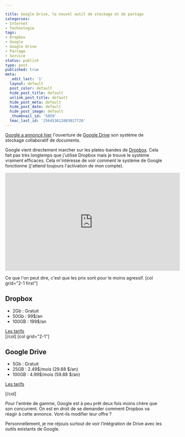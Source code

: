 ```yaml
---

title: Google Drive, le nouvel outil de stockage et de partage
categories:
- Internet
- Technologie
tags:
- Dropbox
- Google
- Google Drive
- Partage
- Service
status: publish
type: post
published: true
meta:
  _edit_last: '1'
  layout: default
  post_color: default
  hide_post_title: default
  unlink_post_title: default
  hide_post_meta: default
  hide_post_date: default
  hide_post_image: default
  _thumbnail_id: '5859'
  tmac_last_id: '256453612883017728'
---
```

<a title="Article sur le blog offciel de Google" href="https://googleblog.blogspot.com/2012/04/introducing-google-drive-yes-really.html">Google a annoncé hier</a> l'ouverture de <a title="Google Drive" href="https://drive.google.com/">Google Drive</a> son système de stockage collaboratif de documents. <!--more-->

Google vient directement marcher sur les plates-bandes de <a href="https://www.dropbox.com/">Dropbox</a>. Cela fait pas très longtemps que j'utilise Dropbox mais je trouve le système vraiment efficaces. Cela m'intéresse de voir comment le système de Google fonctionne (j'attend toujours l'activation de mon compte).

<iframe src="https://www.youtube.com/embed/wKJ9KzGQq0w" frameborder="0" width="560" height="315"></iframe>

Ce que l'on peut dire, c'est que les prix sont pour le moins agressif.
[col grid="2-1 first"]
<h2>Dropbox</h2>
<ul>
	<li>2Gb : Gratuit</li>
	<li>50Gb : 99$/an</li>
	<li>100GB : 199$/an</li>
</ul>
<div><a title="Les tarifs de dropbox" href="https://www.dropbox.com/plans">Les tarifs</a></div>
[/col]
[col grid="2-1"]
<h2>Google Drive</h2>
<ul>
	<li>5Gb : Gratuit</li>
	<li>25GB : 2.49$/mois (29.88 $/an)</li>
	<li>100GB : 4.99$/mois (59.88 $/an)</li>
</ul>
<a title="Les tarifs de Google Drive" href="https://support.google.com/drive/bin/answer.py?hl=fr&amp;answer=2375123&amp;p=mktg_pricing">Les tarifs</a>

[/col]

Pour l'entrée de gamme, Google est à peu prêt deux fois moins chère que son concurrent. On est en droit de se demander comment Dropbox va réagir à cette annonce. Vont-ils modifier leur offre ?

Personnellement, je me réjouis surtout de voir l’intégration de Drive avec les outils existants de Google.
